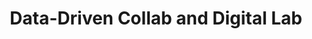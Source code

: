 ---
id: "ddcolab" # nochmal überlegen
method: "Seminare"
institution: "Fakultät für Mathematik, Informatik und Naturwissenschaften"
title: "Data-Driven Collab and Digital Lab"
title_project:
title_short: "DDCo-Lab"
period: "Apr 23 ­­- Mar 24 (12 months)"
foerderlinie: "Transferorientierte Data Literacy"
round: "2"
filter: "2"
lecture2go:
uhh_url: "https://www.hcl.uni-hamburg.de/ddlitlab/data-literacy-lehrlabor/zweite-foerderrunde/17-ddco-lab.html"
contributors: "Izabel Cvetkovic"
mentor: "Eylem Tas, Dr. Navid Tavanapour"
quote: "This project funding will enable the design and development of the interdisciplinary and transdisciplinary digital teaching lab DDCo-Lab in collaboration with various external partners from Hamburg. The teaching project to be acquired has its focus on conveying the fundamentally critical understanding of processes of data collection and storage, their processing, analysis and visualization with real data and real data challenges."
text: |
    ### Das Projekt DDCo-Lab

    Die Entwicklung des DDCo-Lab-Projekts zielte darauf ab, den Studierenden ein inter- und transdisziplinäres Lernumfeld zu bieten, um sie auf die Anforderungen der modernen Arbeitswelt vorzubereiten und ihre Datenkompetenz zu stärken. Dies schloss sowohl technische Fähigkeiten als auch kritisches Verständnis der Datenprozesse ein.

    Die Zusammenarbeit mit externen Partner:innen aus der Industrie, wie Encoway GmbH, Inovex GmbH und LichtBlick SE, ermöglichte praxisnahe Lerninhalte durch reale Herausforderungen und Daten, was den Studierenden Einblicke in aktuelle Branchentrends bot. Das Design-basierte Lernen (DBL) wurde als zentrale Lehrmethode gewählt, um den Lernprozess zu erleichtern und die Kreativität sowie Innovationsfähigkeit der Studierenden zu fördern.

    Datenkompetenz als interdisziplinäre Fähigkeit war ein weiterer Kernaspekt des DDCo-Lab, unterstützt durch ein multidisziplinäres Lehrteam, das interdisziplinäre Studierendengruppen begleitet.

    ## Rückblick und Ergebnisse

    Das DDCo-Lab hat eine Vielzahl von zentralen Ergebnissen erzielt, die das Lehrprojekt zu einem Erfolg gemacht haben. Hier sind einige davon:

    Interdisziplinäres Lernen: Das DDCo-Lab hat eine Plattform geschaffen, auf der Studierende verschiedener Fachrichtungen zusammenarbeiten können, um reale Datenherausforderungen anzugehen. Dies förderte nicht nur das Verständnis für Daten aus verschiedenen Perspektiven, sondern auch die interdisziplinäre Zusammenarbeit und den Austausch von Wissen.

    Praxisnahe Erfahrungen: Durch die Partnerschaft mit externen Unternehmen erhielten die Studierenden die Möglichkeit, praxisnahe Erfahrungen zu sammeln und ihr theoretisches Wissen in realen Situationen anzuwenden. Dies stärkte ihre Fähigkeiten und ihr Selbstvertrauen im Umgang mit Daten und bereitete sie besser auf den Arbeitsmarkt vor.

    Entwicklung von Lösungen: Das DDCo-Lab ermöglichte es den Studierenden, datenbasierte Lösungen für reale Herausforderungen zu entwickeln. Dies führte nicht nur zur Entwicklung innovativer Ideen, sondern auch zur praktischen Umsetzung von Konzepten, die einen positiven Einfluss auf die Partnerunternehmen hatten.

    Förderung von Design-basiertem Lernen: Die Verwendung von Design-basiertem Lernen (DBL) als zentrale Lehrmethode ermöglichte es den Studierenden, kreative und innovative Lösungen für komplexe Probleme zu entwickeln. Dies förderte ihr kritisches Denken, ihre Problemlösungsfähigkeiten und ihre Fähigkeit, in multidisziplinären Teams zu arbeiten.

    Stärkung der Zusammenarbeit: Durch die Zusammenarbeit mit externen Partnern und die Arbeit in multidisziplinären Teams wurden die Studierenden ermutigt, effektiv zusammenzuarbeiten und ihre Kommunikations- und Teamfähigkeiten zu verbessern. Dies stärkte ihre Fähigkeit, in dynamischen und interdisziplinären Umgebungen erfolgreich zu sein.

    Insgesamt hat das DDCo-Lab dazu beigetragen, das Verständnis für Datenkompetenz zu vertiefen, praktische Fähigkeiten zu entwickeln und die Zusammenarbeit zwischen Studierenden, Lehrkräften und externen Partnern zu stärken. Es hat einen wertvollen Beitrag zur Ausbildung zukünftiger Fachkräfte geleistet und gleichzeitig innovative Lösungen für reale Herausforderungen entwickelt.

    ## Tipps von Lehrenden für Lehrende

    Die Partnerschaften mit externen Unternehmen könnten als Modell für andere Lehrprojekte dienen, die eine enge Zusammenarbeit zwischen Universität und Industrie fördern möchten. Dies könnte dazu beitragen, den Studierenden praxisnahe Erfahrungen zu vermitteln und ihre Berufsaussichten zu verbessern. Die im Rahmen des Projekts entwickelten digitalen Lehrmaterialien und -tools könnten auch in anderen Lehrveranstaltungen oder Bildungsinstitutionen genutzt werden, um den Zugang zu hochwertigen Bildungsinhalten zu verbessern und innovative Lehrmethoden zu fördern.

    Insgesamt bieten die Ergebnisse des Lehrprojekts zahlreiche Möglichkeiten, um die Datenkompetenz und das kritische Denken der Studierenden zu fördern und die Zusammenarbeit zwischen verschiedenen Disziplinen und Sektoren zu stärken. Durch die Anpassung und Weiterentwicklung dieser Ergebnisse können sie in verschiedenen Bildungskontexten fruchtbar gemacht werden, um einen breiteren Einfluss auf die Bildung und die Gesellschaft insgesamt zu haben.

image: "https://www.hcl.uni-hamburg.de/16955112/annie-spratt-qckxruozjrg-unsplash-733x414-287b823ea431510f348ab1dc5a299794dadb9f65.jpg"
image_credit: "annie spratt / unsplash"
link_external:
stine: "SoSe 2023 & WiSe 2023/24: Seminare https://www.stine.uni-hamburg.de/scripts/mgrqispi.dll?APPNAME=CampusNet&PRGNAME=COURSEDETAILS&ARGUMENTS=-N000000000000001,-N000605,-N0,-N385504327793214,-N385504327788215,-N0,-N0,-N3,-AQfFARYHjRgVZPdmvPumAWzDtcgRdWDUefSRSVQWIRDmBYBmF7fPZWglA3WLgrDNFcSPAPMpMcqmBe-5kfULuYQPk4oLFHBUjRfZ8HzH5e-pVVIWam-PPmIeNmzZgmf67HBAMYzRArq6UeNZoxBWEWglt4q6COuRmxQRAmgcA7doIO-omWdABxUetxSi9fuD9xjFdPuUb7UcAegRsf-U8VYwhRf5PcDwP7jWIWU5AmZWaRzadxU5YmDA5rqywfoa9WUPDVoHw4YGJRz5VfupSxDP7czHK4gfZHoD-R-mBfUmW4IpHcSF-cBHBrqPDQBPBedLBH-LeOzUyOYRlPgB-7-5UOf6BRfZs4qmZOd9wOMogPSeNRd5CHoKQQje9RqH5YUWoeqAVHBLgHdm6WoPW4QRNWMRufUK0cuAhfjKEQUlARgRmRoP8OBHlODNtvQoaxdR5QNA6VgR0YUopmUDFVWPJfDoCQqKPeuoAYfK-HffNmg5Tvq6A7D6jOgVjQWHTW-DAvdHvfYAffSUmfBWw7dBAcULsxBadQZP6OkNtHWUjQWLH7qZ3RfWsQzHjcBF-eQoexSaNeQcwxNHYOop7HS5tHfL6mBRXmdKSvzwJHD5NcBajYq5CRUKgP-RyrMHpfqWL4zUFxBWkRMWyxfmzOMWNxZLmRgRSQBAPvoWoHQo5PMPPPgPqQdwVfNWNYDPtcuAfVMAYmDUzPZ59cfAjmUpUxBVZvBWAfMRIVdw6HSPePqKSOIPuYBPkHd7-ON5z, https://www.stine.uni-hamburg.de/scripts/mgrqispi.dll?APPNAME=CampusNet&PRGNAME=COURSEDETAILS&ARGUMENTS=-N000000000000001,-N000689,-N0,-N387474280975714,-N387474280906715,-N0,-N0,-N0"
---